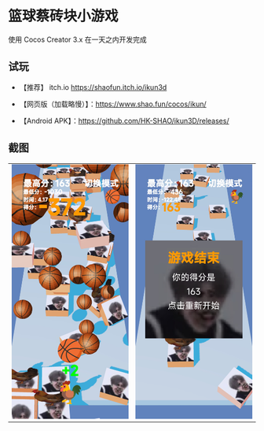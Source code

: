 # 篮球蔡砖块小游戏

使用 Cocos Creator 3.x 在一天之内开发完成

##  试玩

- 【推荐】 itch.io https://shaofun.itch.io/ikun3d

- 【网页版（加载略慢）】：https://www.shao.fun/cocos/ikun/  

- 【Android APK】：https://github.com/HK-SHAO/ikun3D/releases/

## 截图

<div>
<table><tr>
<td><img src="./doc/image/Screenshot_com.shao.ikun.jpg"></td>
<td><img src="./doc/image/Screenshot_com.shao.ikun_2.jpg"></td>
</tr></table>
</div>